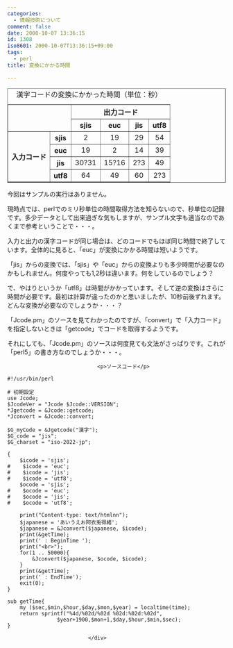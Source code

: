```yaml
---
categories:
  - 情報技術について
comment: false
date: 2000-10-07 13:36:15
id: 1308
iso8601: 2000-10-07T13:36:15+09:00
tags:
  - perl
title: 変換にかかる時間

---
```


<div class="entry-body">
                                 <table border="1" width="80%" summary="漢字コードの種類と、変換にかかる秒数の相関関係"><caption>漢字コードの変換にかかった時間（単位：秒）</caption><tr><th colspan="2" rowspan="2"><br /></th><th colspan="4">出力コード</th></tr><tr><th lang="en" xml:lang="en">sjis</th><th lang="en" xml:lang="en">euc</th><th lang="en" xml:lang="en">jis</th><th lang="en" xml:lang="en">utf8</th></tr><tr><th rowspan="4">入力コード</th><th lang="en" xml:lang="en">sjis</th><td align="center">2</td><td align="center">19</td><td align="center">29</td><td align="center">54</td></tr><tr><th lang="en" xml:lang="en">euc</th><td align="center">19</td><td align="center">2</td><td align="center">14</td><td align="center">39</td></tr><tr><th lang="en" xml:lang="en">jis</th><td align="center">30?31</td><td align="center">15?16</td><td align="center">2?3</td><td align="center">49</td></tr><tr><th lang="en" xml:lang="en">utf8</th><td align="center">64</td><td align="center">49</td><td align="center">60</td><td align="center">2?3</td></tr></table><p>今回はサンプルの実行はありません。 </p>

<p>現時点では、perlでのミリ秒単位の時間取得方法を知らないので、秒単位の記録です。多少データとして出来過ぎな気もしますが、サンプル文字も適当なのであくまで参考ということで・・・。 </p>

<p>入力と出力の漢字コードが同じ場合は、どのコードでもほぼ同じ時間で終了しています。全体的に見ると、「euc」が変換にかかる時間は短いようです。 </p>

<p>「jis」からの変換では、「sjis」や「euc」からの変換よりも多少時間が必要なのかもしれません。何度やっても1,2秒は違います。何をしているのでしょう？ </p>

<p>で、やはりというか「utf8」は時間がかかっています。そして逆の変換はさらに時間が必要です。最初は計算が違ったのかと思いましたが、10秒前後ずれます。どんな変換が必要なのでしょうか・・・？ </p>

<p>「Jcode.pm」のソースを見てわかったのですが、「convert」で「入力コード」を指定しないときは「getcode」でコードを取得するようです。 </p>

<p>それにしても、「Jcode.pm」のソースは何度見ても文法がさっぱりです。これが「perl5」の書き方なのでしょうか・・・。</p>
                              
                                 <p>ソースコード</p>

<pre><code>#!/usr/bin/perl

# 初期設定
use Jcode;
$JcodeVer = "Jcode $Jcode::VERSION";
*Jgetcode = &amp;Jcode::getcode;
*Jconvert = &amp;Jcode::convert;

$G_myCode = &amp;Jgetcode("漢字");
$G_code = "jis";
$G_charset = "iso-2022-jp";

{
    $icode = 'sjis';
#    $icode = 'euc';
#    $icode = 'jis';
#    $icode = 'utf8';
    $ocode = 'sjis';
#    $ocode = 'euc';
#    $ocode = 'jis';
#    $ocode = 'utf8';

    print("Content-type: text/htmlnn");
    $japanese = 'あいうえお阿衣兎得緒';
    $japanese = &amp;Jconvert($japanese, $icode);
    print(&amp;getTime);
    print(' : BeginTime ');
    print("&lt;br&gt;");
    for(1 .. 50000){
        &amp;Jconvert($japanese, $ocode, $icode);
    }
    print(&amp;getTime);
    print(' : EndTime');
    exit(0);
}

sub getTime{
    my ($sec,$min,$hour,$day,$mon,$year) = localtime(time);
    return sprintf("%4d/%02d/%02d %02d:%02d:%02d",
                $year+1900,$mon+1,$day,$hour,$min,$sec);
}</code></pre>
                              </div>
    	